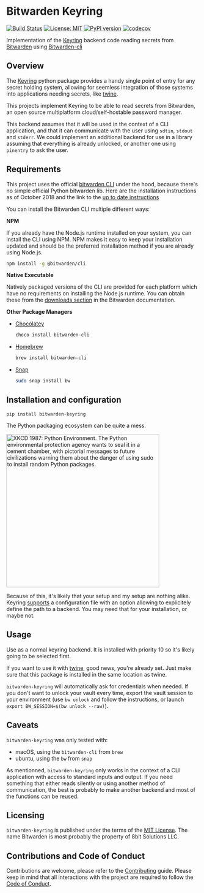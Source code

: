 # Bitwarden Keyring

[![Build Status](https://travis-ci.org/ewjoachim/bitwarden-keyring.svg?branch=master)](https://travis-ci.org/ewjoachim/bitwarden-keyring)
[![License: MIT](https://img.shields.io/badge/License-MIT-yellow.svg)](https://opensource.org/licenses/MIT)
[![PyPI version](https://badge.fury.io/py/bitwarden-keyring.svg)](https://badge.fury.io/py/bitwarden-keyring)
[![codecov](https://codecov.io/gh/ewjoachim/bitwarden-keyring/branch/master/graph/badge.svg)](https://codecov.io/gh/ewjoachim/bitwarden-keyring)


Implementation of the [Keyring](https://pypi.org/project/keyring/) backend code reading secrets from [Bitwarden](https://bitwarden.com) using [Bitwarden-cli](https://help.bitwarden.com/article/cli/)

## Overview

The [Keyring](https://pypi.org/project/keyring/) python package provides a handy single point of entry for any secret holding system, allowing for seemless integration of those systems into applications needing secrets, like [twine]().

This projects implement Keyring to be able to read secrets from Bitwarden, an open source multiplatform cloud/self-hostable password manager.

This backend assumes that it will be used in the context of a CLI application, and that it can communicate with the user using `sdtin`, `stdout` and `stderr`. We could implement an additional backend for use in a library assuming that everything is already unlocked, or another one using `pinentry` to ask the user.


## Requirements

This project uses the official [bitwarden CLI](https://help.bitwarden.com/article/cli/) under the hood, because there's no simple official Python bitwarden lib. Here are the installation instructions as of October 2018 and the link to the [up to date instructions](https://github.com/bitwarden/cli#downloadinstall)

You can install the Bitwarden CLI multiple different ways:

**NPM**

If you already have the Node.js runtime installed on your system, you can install the CLI using NPM. NPM makes it easy to keep your installation updated and should be the preferred installation method if you are already using Node.js.

```bash
npm install -g @bitwarden/cli
```

**Native Executable**

Natively packaged versions of the CLI are provided for each platform which have no requirements on installing the Node.js runtime. You can obtain these from the [downloads section](https://help.bitwarden.com/article/cli/#download--install) in the Bitwarden documentation.

**Other Package Managers**

- [Chocolatey](https://chocolatey.org/packages/bitwarden-cli)
  ```powershell
  choco install bitwarden-cli
  ```
- [Homebrew](https://formulae.brew.sh/formula/bitwarden-cli)
  ```bash
  brew install bitwarden-cli
  ```
- [Snap](https://snapcraft.io/bw)
  ```bash
  sudo snap install bw
  ```

## Installation and configuration

```
pip install bitwarden-keyring
```

The Python packaging ecosystem can be quite a mess.

[<img title="XKCD 1987: Python Environment. The Python environmental protection agency wants to seal it in a cement chamber, with pictorial messages to future civilizations warning them about the danger of using sudo to install random Python packages." src="https://imgs.xkcd.com/comics/python_environment_2x.png" width="400">](https://xkcd.com/1987/)

Because of this, it's likely that your setup and my setup are nothing alike. Keyring [supports](https://pypi.org/project/keyring/#config-file-content) a configuration file with an option allowing to explicitely define the path to a backend. You may need that for your installation, or maybe not.

## Usage

Use as a normal keyring backend. It is installed with priority 10 so it's likely going to be selected
first.

If you want to use it with [twine](https://pypi.org/project/twine/), good news, you're already set. Just make sure that this package is installed in the same location as twine.

`bitwarden-keyring` will automatically ask for credentials when needed. If you don't want to unlock your vault every time, export the vault session to your environment (use `bw unlock` and follow the instructions, or launch `export BW_SESSION=$(bw unlock --raw)`).

## Caveats

`bitwarden-keyring` was only tested with:
- macOS, using the `bitwarden-cli` from `brew`
- ubuntu, using the `bw` from `snap`

As mentionned, `bitwarden-keyring` only works in the context of a CLI application with access to standard inputs and output. If you need something that either reads silently or using another method of communication, the best is probably to make another backend and most of the functions can be reused.

## Licensing

`bitwarden-keyring` is published under the terms of the [MIT License](LICENSE.md).
The name Bitwarden is most probably the property of 8bit Solutions LLC.


## Contributions and Code of Conduct

Contributions are welcome, please refer to the [Contributing](CONTRIBUTING.md) guide.
Please keep in mind that all interactions with the project are required to follow the
[Code of Conduct](CODE_OF_CONDUCT.md).
